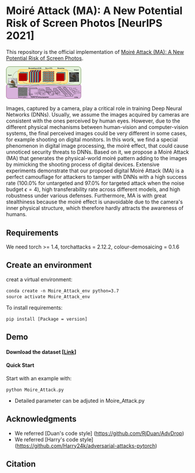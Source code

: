 # Moiré Attack (MA): A New Potential Risk of Screen Photos [NeurIPS 2021]

This repository is the official implementation of [Moiré Attack (MA): A New Potential Risk of Screen Photos](https://arxiv.org/abs/2030.12345). 

<img src="Images/Pipeline.png" alt="image" style="zoom:20%;" />

Images, captured by a camera, play a critical role in training Deep Neural Networks (DNNs). Usually, we assume the images acquired by cameras are consistent with the ones perceived by human eyes. However, due to the different physical mechanisms between human-vision and computer-vision systems, the final perceived images could be very different in some cases, for example shooting on digital monitors. In this work, we find a special phenomenon in digital image processing, the moiré effect, that could cause unnoticed security threats to DNNs. Based on it, we propose a Moiré Attack (MA) that generates the physical-world moiré pattern adding to the images by mimicking the shooting process of digital devices. Extensive experiments demonstrate that our proposed digital Moiré Attack (MA) is a perfect camouflage for attackers to tamper with DNNs with a high success rate (100.0% for untargeted and 97.0% for targeted attack when the noise budget $\epsilon=4$), high transferability rate across different models, and high robustness under various defenses. Furthermore, MA is with great stealthiness because the moiré effect is unavoidable due to the camera's inner physical structure, which therefore hardly attracts the awareness of humans.

## Requirements
We need torch >= 1.4, torchattacks = 2.12.2, colour-demosaicing = 0.1.6

## Create an environment
creat a virtual environment:
```
conda create -n Moire_Attack_env python=3.7
source activate Moire_Attack_env
```

To install requirements:
```
pip install [Package = version]
```

## Demo
#### Download the dataset [[Link](https://github.com/RjDuan/AdvDrop)]
#### Quick Start

Start with an example with: 

```
python Moire_Attack.py
```
* Detailed parameter can be adjuted in Moire_Attack.py

## 


## Acknowledgments
* We referred [Duan's code style] (https://github.com/RjDuan/AdvDrop)
* We referred [Harry's code style] (https://github.com/Harry24k/adversarial-attacks-pytorch)

## Citation
```

```
